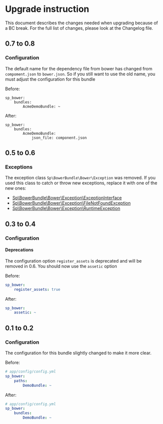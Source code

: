 Upgrade instruction
===================

This document describes the changes needed when upgrading because of a BC
break. For the full list of changes, please look at the Changelog file.

## 0.7 to 0.8

### Configuration

The default name for the dependency file from bower has changed from `compoment.json` to `bower.json`.
So if you still want to use the old name, you must adjust the configuration for this bundle

Before:

```
sp_bower:
    bundles:
        AcmeDemoBundle: ~
```

After:

```
sp_bower:
    bundles:
        AcmeDemoBundle:
            json_file: component.json
```

## 0.5 to 0.6

### Exceptions

The exception class ```Sp\BowerBundle\Bower\Exception``` was removed.
If you used this class to catch or throw new exceptions, replace it with one of the new ones:

* [Sp\BowerBundle\Bower\Exception\ExceptionInterface](Bower/Exception/ExceptionInterface.php)
* [Sp\BowerBundle\Bower\Exception\FileNotFoundException](Bower/Exception/FileNotFoundException.php)
* [Sp\BowerBundle\Bower\Exception\RuntimeException](Bower/Exception/RuntimeException.php)

## 0.3 to 0.4

### Configuration

#### Deprecations

The configuration option ```register_assets``` is deprecated and will be removed in 0.6.
You should now use the ```assetic``` option

Before:

```yml
sp_bower:
    register_assets: true
```

After:

```yml
sp_bower:
    assetic: ~
```

## 0.1 to 0.2

### Configuration

The configuration for this bundle slightly changed to make it more clear.

Before:

```yml
# app/config/config.yml
sp_bower:
    paths:
        DemoBundle: ~
```

After:

```yml
# app/config/config.yml
sp_bower:
    bundles:
        DemoBundle: ~
```
